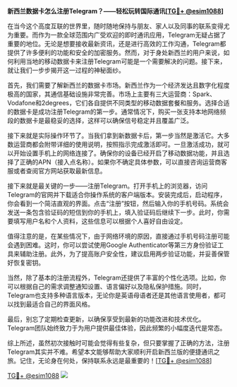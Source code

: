 **新西兰数据卡怎么注册Telegram？——轻松玩转国际通讯[[TG💪+ @esim1088](https://t.me/s/esim1088)]**

在当今这个高度互联的世界里，随时随地保持与朋友、家人以及同事的联系变得尤为重要。而作为一款全球范围内广受欢迎的即时通讯应用，Telegram无疑占据了重要的地位。无论是想要接收最新资讯，还是进行高效的工作沟通，Telegram都提供了许多便利的功能和安全的加密服务。然而，对于身处新西兰的用户来说，如何利用当地的移动数据卡来注册Telegram可能是一个需要解决的问题。接下来，就让我们一步步揭开这一过程的神秘面纱。

首先，我们需要了解新西兰的数据卡市场。新西兰作为一个经济发达且数字化程度极高的国家，其通信基础设施非常完善。市场上主要有三大运营商：Spark、Vodafone和2degrees，它们各自提供不同类型的移动数据套餐和服务。选择合适的数据卡是成功注册Telegram的第一步。通常情况下，购买一张支持本地网络频段的数据卡是最稳妥的选择，这样可以确保信号稳定并且覆盖广泛。

接下来就是实际操作环节了。当我们拿到新数据卡后，第一步当然是激活它。大多数运营商都会附带详细的使用说明，按照指示完成激活即可。一旦激活成功，就可以开始设置手机上的网络连接了。确保你的设备已经开启了移动数据功能，并且选择了正确的APN（接入点名称）。如果你不确定具体参数，可以直接咨询运营商客服或者查阅官方网站获取最新信息。

接下来就是最关键的一步——注册Telegram。打开手机上的浏览器，访问Telegram的官网并下载适合你操作系统的客户端版本。安装完成后，启动程序，你会看到一个简洁直观的界面。点击“注册”按钮，然后输入你的手机号码。系统会发送一条包含验证码的短信到你的手机上，填入验证码后继续下一步。此时，你需要填写用户名和个人资料，这些信息可以根据个人喜好自由设定。

值得注意的是，在某些情况下，由于网络环境的原因，直接通过手机号码注册可能会遇到困难。这时，你可以尝试使用Google Authenticator等第三方身份验证工具来辅助注册。此外，为了提高账户安全性，建议启用两步验证功能，并妥善保管好恢复密钥。

当然，除了基本的注册流程外，Telegram还提供了丰富的个性化选项。比如，你可以根据自己的需求调整通知设置、语言偏好以及隐私保护措施。同时，Telegram也支持多种语言版本，无论你是英语母语者还是其他语言使用者，都可以找到最适合自己的界面风格。

最后，别忘了定期检查更新，以确保享受到最新的功能改进和技术优化。Telegram团队始终致力于为用户提供最佳体验，因此频繁的小幅度迭代是常态。

综上所述，虽然初次接触时可能会觉得有些复杂，但只要掌握了正确的方法，注册Telegram其实并不难。希望本文能够帮助大家顺利开启新西兰版的便捷通讯之旅。记住，无论身在何处，保持联系永远是最重要的！[[TG💪+ @esim1088](https://t.me/s/esim1088)]

[TG💪+ @esim1088](https://t.me/s/esim1088) ![](https://i.postimg.cc/4NQfJmqS/Snipaste-2025-05-13-00-14-12.png)